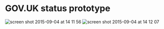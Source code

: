 # GOV.UK status prototype

![screen shot 2015-09-04 at 14 11 56](https://cloud.githubusercontent.com/assets/319055/9684375/0579c46e-530f-11e5-86f1-f73ad97752a6.png)
![screen shot 2015-09-04 at 14 12 07](https://cloud.githubusercontent.com/assets/319055/9684376/057b6152-530f-11e5-9663-3fa3d64c6028.png)
